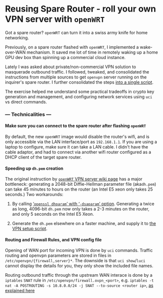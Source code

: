 # Reusing Spare Router - roll your own VPN server with `openWRT`

Got a spare router?  `openWRT` can turn it into a swiss army knife for home networking.

Previously, on a spare router flashed with `openWRT`, I implemented a wake-over-WAN mechanism.  It saved me lot of time in remotely waking up a home GPU dev box than spinning up a commercial cloud instance.

Lately I was asked about private/non-commercial VPN solution to masquerade outbound traffic.  I followed, tweaked, and consolidated the instructions from multiple sources to get `openvpn` server running on the inquirer's spare router. I further consolidated the steps [into a single script](https://gist.github.com/philtrade/88bf4168b33b35b04667c5d56bfbfd10).

The exercise helped me understand some practical tradeoffs in crypto key generation and management, and configuring network services using `uci` vs direct commands.


### — Technicalities —

#### Make sure you can connect to the spare router after flashing `openWRT`
By default, the new `openWRT` image would disable the router's wifi, and is only accessible via the LAN interface/port as `192.168.1.1`.  If you are using a laptop to configure, make sure it can take a LAN cable.  I didn't have the cable adaptor, and had to connect via another wifi router configured as a DHCP client of the target spare router.

#### Speeding up `dh.pem` creation
The original instruction by [`openWRT` VPN server wiki page](https://openwrt.org/docs/guide-user/services/vpn/openvpn/server) has a major bottleneck: generating a 2048-bit Diffie-Hellman parameter file (aka`dh.pem`) can take 45 minutes to hours on the router (an Intel E5 xeon only takes 25 seconds.)  Two workarounds:

1. By calling [‘`openssl dhparam`’ with ‘`-dsaparam`’ option](https://security.stackexchange.com/questions/95178/diffie-hellman-parameters-still-calculating-after-24-hours).  Generating a twice as long, 4096-bit `dh.pem` now only takes a 2-3 minutes on the router, and only 5 seconds on the Intel E5 Xeon.

2. Generate the `dh.pem` elsewhere on a faster machine, and supply it to [the VPN setup script](https://gist.github.com/philtrade/88bf4168b33b35b04667c5d56bfbfd10).

#### Routing and Firewall Rules, and VPN config file
Opening of WAN port for incoming VPN is done by `uci` commands.  Traffic routing and openvpn parameters are stored in files in `/etc/openvpn/{firewall,server}*`.  The downside is that `uci show`/`luci` cannot display the details for you, they only show the included file names.

Routing outbound traffic through the upstream WAN interace is done by a `iptables` `SNAT` rule in `/etc/openvpn/firewall.ovpn_<port>`, e.g. `iptables -t nat -A POSTROUTING -s 10.8.0.0/24 -j SNAT --to-source <router ip>`, [as explained here](http://dani.foroselectronica.es/openvpn-openwrt-secure-browsing-from-your-mobile-phone-283/)

